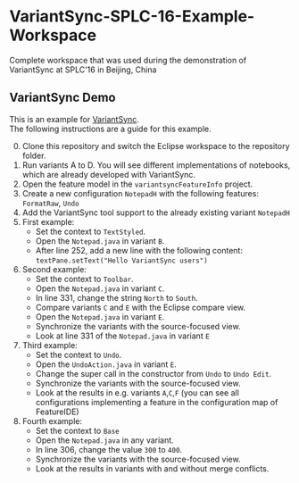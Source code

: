 # VariantSync-SPLC-16-Example-Workspace
Complete workspace that was used during the demonstration of VariantSync at SPLC'16 in Beijing, China

## VariantSync Demo

This is an example for [VariantSync](https://github.com/tthuem/VariantSync).  
The following instructions are a guide for this example.

0. Clone this repository and switch the Eclipse workspace to the repository folder.
1. Run variants A to D. You will see different implementations of notebooks, which are already developed with VariantSync.
2. Open the feature model in the `variantsyncFeatureInfo` project.
3. Create a new configuration `NotepadH` with the following features: `FormatRaw`, `Undo`
4. Add the VariantSync tool support to the already existing variant `NotepadH`
5. First example:
   * Set the context to `TextStyled`.
   * Open the `Notepad.java` in variant `B`. 
   * After line 252, add a new line with the following content: ``textPane.setText("Hello VariantSync users")``
6. Second example:
   * Set the context to `Toolbar`.
   * Open the `Notepad.java` in variant `C`.
   * In line 331, change the string `North` to `South`.
   * Compare variants `C` and `E` with the Eclipse compare view.
   * Open the `Notepad.java` in variant `E`.
   * Synchronize the variants with the source-focused view.
   * Look at line 331 of the `Notepad.java` in variant `E`
7. Third example:
   * Set the context to `Undo`.
   * Open the `UndoAction.java` in variant `E`.
   * Change the super call in the constructor from `Undo` to `Undo Edit`.
   * Synchronize the variants with the source-focused view.
   * Look at the results in e.g. variants `A`,`C`,`F` (you can see all configurations implementing a feature in the configuration map of FeatureIDE)
8. Fourth example:
   * Set the context to `Base`
   * Open the `Notepad.java` in any variant.
   * In line 306, change the value `300` to `400`.
   * Synchronize the variants with the source-focused view.
   * Look at the results in variants with and without merge conflicts.
 
